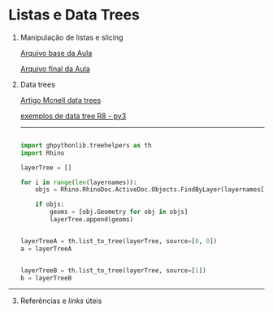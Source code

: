 # Listas e Data Trees


1. Manipulação de listas e slicing

    [Arquivo base da Aula](./AULA_12_base.gh)

    [Arquivo final da Aula](./AULA_12_final.gh)


2. Data trees

    [Artigo Mcnell data trees](https://developer.rhino3d.com/guides/rhinopython/grasshopper-datatrees-and-python/)

    [exemplos de data tree R8 - py3](./datatree_examples_py3.gh)

    -----------------

    ```Python

    import ghpythonlib.treehelpers as th
    import Rhino

    layerTree = []

    for i in range(len(layernames)):
        objs = Rhino.RhinoDoc.ActiveDoc.Objects.FindByLayer(layernames[i])

        if objs:
            geoms = [obj.Geometry for obj in objs]
            layerTree.append(geoms)


    layerTreeA = th.list_to_tree(layerTree, source=[0, 0])
    a = layerTreeA


    layerTreeB = th.list_to_tree(layerTree, source=[1])
    b = layerTreeB

    ```

--------------------

3. Referências e *links* úteis